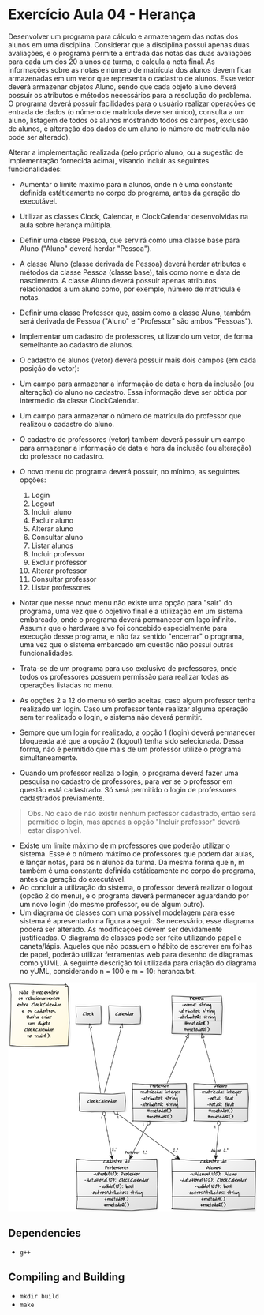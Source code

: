 # Exercício Aula 04 - Herança

Desenvolver um programa para cálculo e armazenagem das notas dos alunos em uma disciplina. Considerar que a disciplina possui apenas duas avaliações, e o programa permite a entrada das notas das duas avaliações para cada um dos 20 alunos da turma, e calcula a nota final. As informações sobre as notas e número de matrícula dos alunos devem ficar armazenadas em um vetor que representa o cadastro de alunos. Esse vetor deverá armazenar objetos Aluno, sendo que cada objeto aluno deverá possuir os atributos e métodos necessários para a resolução do problema. O programa deverá possuir facilidades para o usuário realizar operações de entrada de dados (o número de matrícula deve ser único), consulta a um aluno, listagem de todos os alunos mostrando todos os campos, exclusão de alunos, e alteração dos dados de um aluno (o número de matrícula não pode ser alterado).

Alterar a implementação realizada (pelo próprio aluno, ou a sugestão de implementação fornecida acima), visando incluir as seguintes funcionalidades:

* Aumentar o limite máximo para n alunos, onde n é uma constante definida estáticamente no corpo do programa, antes da geração do executável.
* Utilizar as classes Clock, Calendar, e ClockCalendar desenvolvidas na aula sobre herança múltipla.
* Definir uma classe Pessoa, que servirá como uma classe base para Aluno ("Aluno" deverá herdar "Pessoa").
* A classe Aluno (classe derivada de Pessoa) deverá herdar atributos e métodos da classe Pessoa (classe base), tais como nome e data de nascimento. A classe Aluno deverá possuir apenas atributos relacionados a um aluno como, por exemplo, número de matrícula e notas.
* Definir uma classe Professor que, assim como a classe Aluno, também será derivada de Pessoa ("Aluno" e "Professor" são ambos "Pessoas").
* Implementar um cadastro de professores, utilizando um vetor, de forma semelhante ao cadastro de alunos.
* O cadastro de alunos (vetor) deverá possuir mais dois campos (em cada posição do vetor):
* Um campo para armazenar a informação de data e hora da inclusão (ou alteração) do aluno no cadastro. Essa informação deve ser obtida por intermédio da classe ClockCalendar.
* Um campo para armazenar o número de matrícula do professor que realizou o cadastro do aluno.
* O cadastro de professores (vetor) também deverá possuir um campo para armazenar a informação de data e hora da inclusão (ou alteração) do professor no cadastro.
* O novo menu do programa deverá possuir, no mínimo, as seguintes opções:

    1. Login
    2. Logout
    3. Incluir aluno
    4. Excluir aluno
    5. Alterar aluno
    6. Consultar aluno
    7. Listar alunos
    8. Incluir professor
    9. Excluir professor
    10. Alterar professor
    11. Consultar professor
    12. Listar professores

* Notar que nesse novo menu não existe uma opção para "sair" do programa, uma vez que o objetivo final é a utilização em um sistema embarcado, onde o programa deverá permanecer em laço infinito. Assumir que o hardware alvo foi concebido especialmente para execução desse programa, e não faz sentido "encerrar" o programa, uma vez que o sistema embarcado em questão não possui outras funcionalidades.
* Trata-se de um programa para uso exclusivo de professores, onde todos os professores possuem permissão para realizar todas as operações listadas no menu.
* As opções 2 a 12 do menu só serão aceitas, caso algum professor tenha realizado um login. Caso um professor tente realizar alguma operação sem ter realizado o login, o sistema não deverá permitir.
* Sempre que um login for realizado, a opção 1 (login) deverá permanecer bloqueada até que a opção 2 (logout) tenha sido selecionada. Dessa forma, não é permitido que mais de um professor utilize o programa simultaneamente.
* Quando um professor realiza o login, o programa deverá fazer uma pesquisa no cadastro de professores, para ver se o professor em questão está cadastrado. Só será permitido o login de professores cadastrados previamente.

> Obs. No caso de não existir nenhum professor cadastrado, então será permitido o login, mas apenas a opção "Incluir professor" deverá estar disponível.

* Existe um limite máximo de m professores que poderão utilizar o sistema. Esse é o número máximo de professores que podem dar aulas, e lançar notas, para os n alunos da turma. Da mesma forma que n, m também é uma constante definida estáticamente no corpo do programa, antes da geração do executável.
* Ao concluir a utilização do sistema, o professor deverá realizar o logout (opcão 2 do menu), e o programa deverá permanecer aguardando por um novo login (do mesmo professor, ou de algum outro).
* Um diagrama de classes com uma possível modelagem para esse sistema é apresentado na figura a seguir. Se necessário, esse diagrama poderá ser alterado. As modificações devem ser devidamente justificadas. O diagrama de classes pode ser feito utilizando papel e caneta/lápis. Aqueles que não possuem o hábito de escrever em folhas de papel, poderão utilizar ferramentas web para desenho de diagramas como yUML. A seguinte descrição foi utilizada para criação do diagrama no yUML, considerando n = 100 e m = 10: heranca.txt.

![](img/exercicio_heranca.png)

## Dependencies

* ```g++```

## Compiling and Building

* ```mkdir build```
* ```make```
